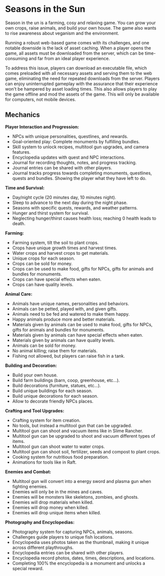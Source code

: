 # Seasons in the Sun

Season in the un is a farming, cosy and relaxing game. You can grow your own crops, raise animals,
and build your own house. The game also wants to rise awareness about veganism and the environment.

Running a robust web-based game comes with its challenges, and one notable downside is the lack of
asset caching. When a player opens the game, all assets must be downloaded from the server, which
can be time-consuming and far from an ideal player experience.

To address this issue, players can download an executable file, which comes preloaded with all
necessary assets and serving them to the web game, eliminating the need for repeated downloads from
the server. Players can enjoy uninterrupted gameplay with the assurance that their experience won't
be hampered by asset loading times. This also allows players to play the game offline and mod the
assets of the game. This will only be available for computers, not mobile devices.

## Mechanics

**Player Interaction and Progression:**

- NPCs with unique personalities, questlines, and rewards.
- Goal-oriented play: Complete monuments by fulfilling bundles.
- Skill system to unlock recipes, multitool gun upgrades, and camera features.
- Encyclopedia updates with quest and NPC interactions.
- Journal for recording thoughts, notes, and progress tracking.
- Journal entries can be shared with other players.
- Journal tracks progress towards completing monuments, questlines, quests and bundles. Showing the
  player what they have left to do.

**Time and Survival:**

- Day/night cycle (20 minutes day, 10 minutes night).
- Sleep to advance to the next day during the night phase.
- Seasons with specific quests, rewards, and weather patterns.
- Hunger and thirst system for survival.
- Neglecting hunger/thirst causes health loss; reaching 0 health leads to death.

**Farming:**

- Farming system, tilt the soil to plant crops.
- Crops have unique growth times and harvest times.
- Water crops and harvest crops to get materials.
- Unique crops for each season.
- Crops can be sold for money.
- Crops can be used to make food, gifts for NPCs, gifts for animals and bundles for monuments.
- Crops can have special effects when eaten.
- Crops can have quality levels.

**Animal Care:**

- Animals have unique names, personalities and behaviors.
- Animals can be petted, played with, and given gifts.
- Animals need to be fed and watered to make them happy.
- Happy animals produce more and better materials.
- Materials given by animals can be used to make food, gifts for NPCs, gifts for animals and bundles
  for monuments.
- Materials given by animals can have special effects when eaten.
- Materials given by animals can have quality levels.
- Animals can be sold for money.
- No animal killing; raise them for materials.
- Fishing not allowed, but players can raise fish in a tank.

**Building and Decoration:**

- Build your own house.
- Build farm buildings (barn, coop, greenhouse, etc...).
- Build decorations (furniture, statues, etc...).
- Build unique buildings for each season.
- Build unique decorations for each season.
- Allow to decorate friendly NPCs places.

**Crafting and Tool Upgrades:**

- Crafting system for item creation.
- No tools, but instead a multitool gun that can be upgraded.
- Multitool gun can shoot and vacuum items like in Slime Rancher.
- Multitool gun can be upgraded to shoot and vacuum different types of items.
- Multitool gun can shoot water to water crops.
- Multitool gun can shoot soil, fertilizer, seeds and compost to plant crops.
- Cooking system for nutritious food preparation.
- Animations for tools like in Raft.

**Enemies and Combat:**

- Multitool gun will convert into a energy sword and plasma gun when fighting enemies.
- Enemies will only be in the mines and caves.
- Enemies will be monsters like skeletons, zombies, and ghosts.
- Enemies will drop materials when killed.
- Enemies will drop money when killed.
- Enemies will drop unique items when killed.

**Photography and Encyclopedias:**

- Photography system for capturing NPCs, animals, seasons.
- Challenges guide players to unique fish locations.
- Encyclopedia uses photos taken as the thumbnail, making it unique across different playthroughs.
- Encyclopedia entries can be shared with other players.
- Encyclopedia record photos, dates, times, descriptions, and locations.
- Completing 100% the encyclopedia is a monument and unlocks a special reward.
